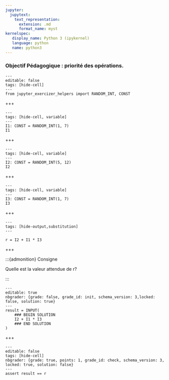 ```yaml
---
jupyter:
  jupytext:
    text_representation:
      extension: .md
      format_name: myst
kernelspec:
   display_name: Python 3 (ipykernel)
   language: python
   name: python3
---
```


### Objectif Pédagogique : priorité des opérations.

```{code-cell} python
---
editable: false
tags: [hide-cell]
---
from jupyter_exercizer_helpers import RANDOM_INT, CONST
```

+++

```{code-cell} python
---
tags: [hide-cell, variable]
---
I1: CONST = RANDOM_INT(1, 7)
I1
```

+++

```{code-cell} python
---
tags: [hide-cell, variable]
---
I2: CONST = RANDOM_INT(5, 12)
I2
```

+++

```{code-cell} python
---
tags: [hide-cell, variable]
---
I3: CONST = RANDOM_INT(1, 7)
I3
```

+++

```{code-cell} python
---
tags: [hide-output,substitution]
---

r = I2 + I1 * I3

```

+++

:::{admonition} Consigne

Quelle est la valeur attendue de r?

:::

```{code-cell} python
---
editable: true
nbgrader: {grade: false, grade_id: init, schema_version: 3,locked: false, solution: true}
---
result = INPUT(
    ### BEGIN SOLUTION
    I2 + I1 * I3
    ### END SOLUTION
)
```

+++

```{code-cell} python
---
editable: false
tags: [hide-cell]
nbgrader: {grade: true, points: 1, grade_id: check, schema_version: 3, locked: true, solution: false}
---
assert result == r
```
